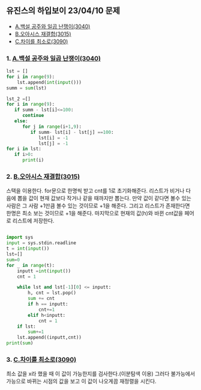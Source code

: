 
## 유진스의 하입보이 23/04/10 문제
- [A.백설 공주와 일곱 난쟁이(3040)](https://www.acmicpc.net/problem/3040)  
- [B.오아시스 재결합(3015)](https://www.acmicpc.net/problem/3015) 
- [C.차이를 최소로(3090)](https://www.acmicpc.net/problem/3090)

### 1. [A.백설 공주와 일곱 난쟁이(3040)](https://www.acmicpc.net/problem/3040)  

 

```python
lst = []
for i in range(9):
    lst.append(int(input()))
summ = sum(lst)

lst_2 =[]
for i in range(9):
   if summ - lst[i]<=100:
      continue
   else:
      for j in range(i+1,9):
         if summ- lst[i] - lst[j] ==100:
            lst[i] = -1
            lst[j] = -1
for i in lst:
   if i>0:
      print(i)            

```

### 2. [B.오아시스 재결합(3015)](https://www.acmicpc.net/problem/3015) 

스택을 이용한다. for문으로 한명씩 받고 cnt를 1로 초기화해준다. 리스트가 비거나  다음에 뽑을 값이 현재 값보다 작거나 같을 때까지만 뽑는다.
만약 값이 같다면 볼수 있는 사람은 그 사람 +1만큼 볼수 있는 것이므로 +1을 해준다. 그리고 리스트가 존재한다면 한명은 최소 보는 것이므로 +1을 해준다.
마지막으로 현재의 값(h)와 바뀐 cnt값을 페어로 리스트에 저장한다.
```python

import sys
input = sys.stdin.readline
t = int(input())
lst=[]
sum=0
for _ in range(t):       
    inputt =int(input())
    cnt = 1

    while lst and lst[-1][0] <= inputt:
        h, cnt = lst.pop()
        sum += cnt
        if h == inputt:
            cnt+=1
        elif h<inputt:
            cnt = 1
    if lst:
        sum+=1
    lst.append((inputt,cnt))
print(sum)


```

### 3. [C.차이를 최소로(3090)](https://www.acmicpc.net/problem/3090)

최소 값을 x라 했을 때 이 값이 가능한지를 검사한다.(이분탐색 이용) 그러다 불가능에서 가능으로 바뀌는 시점의 값을 보고 이 값이 나오게끔 재정렬을 시킨다.

```python
```
